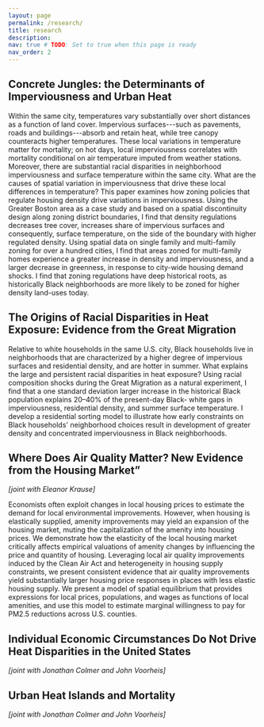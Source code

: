 ```yaml
---
layout: page
permalink: /research/
title: research
description: 
nav: true # TODO: Set to true when this page is ready
nav_order: 2
---
```


## Concrete Jungles: the Determinants of Imperviousness and Urban Heat

Within the same city, temperatures vary substantially over short distances as a function of land cover. Impervious surfaces---such as pavements, roads and buildings---absorb and retain heat, while tree canopy counteracts higher temperatures. These local variations in temperature matter for mortality; on hot days, local imperviousness correlates with mortality conditional on air temperature imputed from weather stations. Moreover, there are substantial racial disparities in neighborhood imperviousness and surface temperature within the same city. What are the causes of spatial variation in imperviousness that drive these local differences in temperature? This paper examines how zoning policies that regulate housing density drive variations in imperviousness. Using the Greater Boston area as a case study and based on a spatial discontinuity design along zoning district boundaries, I find that density regulations decreases tree cover, increases share of impervious surfaces and consequently, surface temperature, on the side of the boundary with higher regulated density. Using spatial data on single family and multi-family zoning for over a hundred cities, I find that areas zoned for multi-family homes experience a greater increase in density and imperviousness, and a larger decrease in greenness, in response to city-wide housing demand shocks. I find that zoning regulations have deep historical roots, as historically Black neighborhoods are more likely to be zoned for higher density land-uses today.

## The Origins of Racial Disparities in Heat Exposure: Evidence from the Great Migration
Relative to white households in the same U.S. city, Black households live in neighborhoods that are characterized by a higher degree of impervious surfaces and residential density, and are hotter in summer. What explains the large and persistent racial disparities in heat exposure? Using racial composition shocks during the Great Migration as a natural experiment, I find that a one standard deviation larger increase in the historical Black population explains 20–40% of the present-day Black- white gaps in imperviousness, residential density, and summer surface temperature. I develop a residential sorting model to illustrate how early constraints on Black households' neighborhood choices result in development of greater density and concentrated imperviousness in Black neighborhoods.


## Where Does Air Quality Matter? New Evidence from the Housing Market” 
*[joint with Eleanor Krause]*

Economists often exploit changes in local housing prices to estimate the demand for local environmental improvements. However, when housing is elastically supplied, amenity improvements may yield an expansion of the housing market, muting the capitalization of the amenity into housing prices. We demonstrate how the elasticity of the local housing market critically affects empirical valuations of amenity changes by influencing the price and quantity of housing. Leveraging local air quality improvements induced by the Clean Air Act and heterogeneity in housing supply constraints, we present consistent evidence that air quality improvements yield substantially larger housing price responses in places with less elastic housing supply. We present a model of spatial equilibrium that provides expressions for local prices, populations, and wages as functions of local amenities, and use this model to estimate marginal willingness to pay for PM2.5 reductions across U.S. counties.

## Individual Economic Circumstances Do Not Drive Heat Disparities in the United States
*[joint with Jonathan Colmer and John Voorheis]*

## Urban Heat Islands and Mortality
*[joint with Jonathan Colmer and John Voorheis]*
